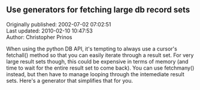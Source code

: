 ## Use generators for fetching large db record sets  
Originally published: 2002-07-02 07:02:51  
Last updated: 2010-02-10 10:47:53  
Author: Christopher Prinos  
  
When using the python DB API, it's tempting to always use a cursor's fetchall() method so that you can easily iterate through a result set. For very large result sets though, this could be expensive in terms of memory (and time to wait for the entire result set to come back). You can use fetchmany() instead, but then have to manage looping through the intemediate result sets. Here's a generator that simplifies that for you.